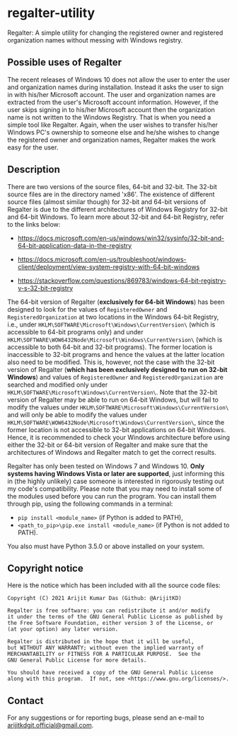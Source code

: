 # regalter-utility

Regalter: A simple utility for changing the registered owner and registered organization names without messing with Windows registry.

## Possible uses of Regalter
The recent releases of Windows 10 does not allow the user to enter the user and organization names during installation. Instead it
asks the user to sign in with his/her Microsoft account. The user and organization names are extracted from the user's Microsoft
account information. However, if the user skips signing in to his/her Microsoft account then the organization name is not written
to the Windows Registry. That is when you need a simple tool like Regalter. Again, when the user wishes to transfer his/her Windows
PC's ownership to someone else and he/she wishes to change the registered owner and organization names, Regalter makes the work easy
for the user.

## Description
There are two versions of the source files, 64-bit and 32-bit. The 32-bit source files are in the directory named 'x86'. The
existence of different source files (almost similar though) for 32-bit and 64-bit versions of Regalter is due to the different architectures
of Windows Registry for 32-bit and 64-bit Windows. To learn more about 32-bit and 64-bit Registry, refer to the links below:

* https://docs.microsoft.com/en-us/windows/win32/sysinfo/32-bit-and-64-bit-application-data-in-the-registry

* https://docs.microsoft.com/en-us/troubleshoot/windows-client/deployment/view-system-registry-with-64-bit-windows

* https://stackoverflow.com/questions/869783/windows-64-bit-registry-v-s-32-bit-registry

The 64-bit version of Regalter (**exclusively for 64-bit Windows**) has been designed to look for the values of `RegisteredOwner`
and `RegisteredOrganization` at two locations in the Windows 64-bit Registry, i.e., under `HKLM\SOFTWARE\Microsoft\Windows\CurrentVersion\`
(which is accessible to 64-bit programs only) and under `HKLM\SOFTWARE\WOW6432Node\Microsoft\Windows\CurrentVersion\` (which is accessible
to both 64-bit and 32-bit programs). The former location is inaccessible to 32-bit programs and hence the values at the latter location also
need to be modified. This is, however, not the case with the 32-bit version of Regalter (**which has been exclusively designed to run on
32-bit Windows**) and values of `RegisteredOwner` and `RegisteredOrganization` are searched and modified only under `HKLM\SOFTWARE\Microsoft\Windows\CurrentVersion\`.
Note that the 32-bit version of Regalter may be able to run on 64-bit Windows, but will fail to modify the values under `HKLM\SOFTWARE\Microsoft\Windows\CurrentVersion\`
and will only be able to modify the values under `HKLM\SOFTWARE\WOW6432Node\Microsoft\Windows\CurrentVersion\`, since the former location is
not accessible to 32-bit applications on 64-bit Windows. Hence, it is recommended to check your Windows architecture before using either the
32-bit or 64-bit version of Regalter and make sure that the architectures of Windows and Regalter match to get the correct results.

Regalter has only been tested on Windows 7 and Windows 10. **Only systems having Windows Vista or later are supported**, just informing this
in (the highly unlikely) case someone is interested in rigorously testing out my code's compatibility. Please note that you may need to 
install some of the modules used before you can run the program. You can install them through pip, using the following commands in a terminal:

* `pip install <module_name>` (if Python is added to PATH),
* `<path_to_pip>\pip.exe install <module_name>` (if Python is not added to PATH).

You also must have Python 3.5.0 or above installed on your system.

## Copyright notice
Here is the notice which has been included with all the source code files:
```
Copyright (C) 2021 Arijit Kumar Das (Github: @ArijitKD)

Regalter is free software: you can redistribute it and/or modify
it under the terms of the GNU General Public License as published by
the Free Software Foundation, either version 3 of the License, or
(at your option) any later version.

Regalter is distributed in the hope that it will be useful,
but WITHOUT ANY WARRANTY; without even the implied warranty of
MERCHANTABILITY or FITNESS FOR A PARTICULAR PURPOSE.  See the
GNU General Public License for more details.

You should have received a copy of the GNU General Public License
along with this program.  If not, see <https://www.gnu.org/licenses/>.
```
## Contact
For any suggestions or for reporting bugs, please send an e-mail to arijitkdgit.official@gmail.com.
